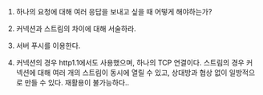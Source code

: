 1. 하나의 요청에 대해 여러 응답을 보내고 싶을 때 어떻게 해야하는가?
2. 커넥션과 스트림의 차이에 대해 서술하라.

1. 서버 푸시를 이용한다.
2. 커넥션의 경우 http1.1에서도 사용했으며, 하나의 TCP 연결이다. 스트림의 경우 커넥션에 대해 여러 개의 스트림이 동시에 열릴 수 있고, 상대방과 협상 없이 일방적으로 만들 수 있다. 재활용이 불가능하다..